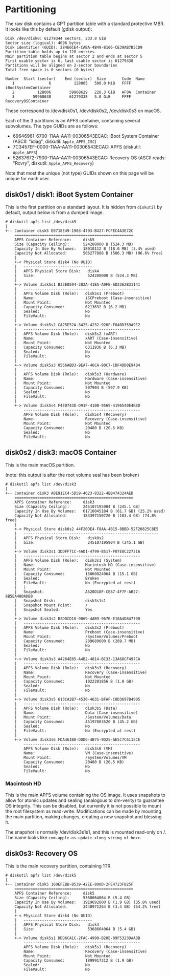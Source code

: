 # Partitioning

The raw disk contains a GPT partition table with a standard protective MBR. It looks like this by default (gdisk output):

```
Disk /dev/disk0: 61279344 sectors, 233.8 GiB
Sector size (logical): 4096 bytes
Disk identifier (GUID): 284E6CE4-CABA-4B49-8106-CE39AB7B5CD9
Partition table holds up to 128 entries
Main partition table begins at sector 2 and ends at sector 5
First usable sector is 6, last usable sector is 61279338
Partitions will be aligned on 2-sector boundaries
Total free space is 0 sectors (0 bytes)

Number  Start (sector)    End (sector)  Size       Code  Name
   1               6          128005   500.0 MiB   FFFF  iBootSystemContainer
   2          128006        59968629   228.3 GiB   AF0A  Container
   3        59968630        61279338   5.0 GiB     FFFF  RecoveryOSContainer
```

These correspond to /dev/disk0s1, /dev/disk0s2, /dev/disk0s3 on macOS.

Each of the 3 partitions is an APFS container, containing several subvolumes. The type GUIDs are as follows:

* 69646961-6700-11AA-AA11-00306543ECAC: iBoot System Container (ASCII: "idiag", diskutil: `Apple_APFS_ISC`)
* 7C3457EF-0000-11AA-AA11-00306543ECAC: APFS (diskutil: `Apple_APFS`)
* 52637672-7900-11AA-AA11-00306543ECAC: Recovery OS (ASCII reads: "Rcvry", diskutil: `Apple_APFS_Recovery`)

Note that most the unique (not type) GUIDs shown on this page will be unique for each user.

## disk0s1 / disk1: iBoot System Container

This is the first partition on a standard layout. It is hidden from `diskutil` by default, output below is from a dumped image.

```
# diskutil apfs list /dev/disk5
|
+-- Container disk5 E0718E49-1903-4793-B427-FCFEC4A3E72C
    ====================================================
    APFS Container Reference:     disk5
    Size (Capacity Ceiling):      524288000 B (524.3 MB)
    Capacity In Use By Volumes:   18010112 B (18.0 MB) (3.4% used)
    Capacity Not Allocated:       506277888 B (506.3 MB) (96.6% free)
    |
    +-< Physical Store disk4 (No UUID)
    |   ------------------------------
    |   APFS Physical Store Disk:   disk4
    |   Size:                       524288000 B (524.3 MB)
    |
    +-> Volume disk5s1 B33E8594-382A-41EA-A9FE-6D2362B31141
    |   ---------------------------------------------------
    |   APFS Volume Disk (Role):   disk5s1 (Preboot)
    |   Name:                      iSCPreboot (Case-insensitive)
    |   Mount Point:               Not Mounted
    |   Capacity Consumed:         6213632 B (6.2 MB)
    |   Sealed:                    No
    |   FileVault:                 No
    |
    +-> Volume disk5s2 CA25E52A-3425-4232-926F-F840D359A9E2
    |   ---------------------------------------------------
    |   APFS Volume Disk (Role):   disk5s2 (xART)
    |   Name:                      xART (Case-insensitive)
    |   Mount Point:               Not Mounted
    |   Capacity Consumed:         6311936 B (6.3 MB)
    |   Sealed:                    No
    |   FileVault:                 No
    |
    +-> Volume disk5s3 0566ABD3-9EA7-46CA-90C7-CDF4DD0E94B4
    |   ---------------------------------------------------
    |   APFS Volume Disk (Role):   disk5s3 (Hardware)
    |   Name:                      Hardware (Case-insensitive)
    |   Mount Point:               Not Mounted
    |   Capacity Consumed:         507904 B (507.9 KB)
    |   Sealed:                    No
    |   FileVault:                 No
    |
    +-> Volume disk5s4 F4E0743D-D91F-410B-9569-4196540E4B8D
        ---------------------------------------------------
        APFS Volume Disk (Role):   disk5s4 (Recovery)
        Name:                      Recovery (Case-insensitive)
        Mount Point:               Not Mounted
        Capacity Consumed:         20480 B (20.5 KB)
        Sealed:                    No
        FileVault:                 No
```

## disk0s2 / disk3: macOS Container

This is the main macOS partition.

(note: this output is after the root volume seal has been broken)

```
# diskutil apfs list /dev/disk3
|
+-- Container disk3 A0E91EC4-5D59-4623-8322-4BB474324AED
    ====================================================
    APFS Container Reference:     disk3
    Size (Capacity Ceiling):      245107195904 B (245.1 GB)
    Capacity In Use By Volumes:   61710045184 B (61.7 GB) (25.2% used)
    Capacity Not Allocated:       183397150720 B (183.4 GB) (74.8% free)
    |
    +-< Physical Store disk0s2 44F20DE4-F8AA-4B15-8BBD-52F20825C8E5
    |   -----------------------------------------------------------
    |   APFS Physical Store Disk:   disk0s2
    |   Size:                       245107195904 B (245.1 GB)
    |
    +-> Volume disk3s1 3DDFF71C-4AD1-4799-B517-F07E8C227216
    |   ---------------------------------------------------
    |   APFS Volume Disk (Role):   disk3s1 (System)
    |   Name:                      Macintosh HD (Case-insensitive)
    |   Mount Point:               Not Mounted
    |   Capacity Consumed:         15060824064 B (15.1 GB)
    |   Sealed:                    Broken
    |   FileVault:                 No (Encrypted at rest)
    |   |
    |   Snapshot:                  A520D18F-CE87-4F7F-AB27-8B5EA480ADB8
    |   Snapshot Disk:             disk3s1s1
    |   Snapshot Mount Point:      /
    |   Snapshot Sealed:           Yes
    |
    +-> Volume disk3s2 B2DDCD18-9069-4AB9-967B-E10A4D847700
    |   ---------------------------------------------------
    |   APFS Volume Disk (Role):   disk3s2 (Preboot)
    |   Name:                      Preboot (Case-insensitive)
    |   Mount Point:               /System/Volumes/Preboot
    |   Capacity Consumed:         289689600 B (289.7 MB)
    |   Sealed:                    No
    |   FileVault:                 No
    |
    +-> Volume disk3s3 A4264E85-A4B2-4814-BC33-13A68CF497CA
    |   ---------------------------------------------------
    |   APFS Volume Disk (Role):   disk3s3 (Recovery)
    |   Name:                      Recovery (Case-insensitive)
    |   Mount Point:               Not Mounted
    |   Capacity Consumed:         1022201856 B (1.0 GB)
    |   Sealed:                    No
    |   FileVault:                 No
    |
    +-> Volume disk3s5 613CA2B7-4530-4631-BFAF-C0D3697B4905
    |   ---------------------------------------------------
    |   APFS Volume Disk (Role):   disk3s5 (Data)
    |   Name:                      Data (Case-insensitive)
    |   Mount Point:               /System/Volumes/Data
    |   Capacity Consumed:         45197803520 B (45.2 GB)
    |   Sealed:                    No
    |   FileVault:                 No (Encrypted at rest)
    |
    +-> Volume disk3s6 FDA461B8-DDD6-4B75-9D25-AE5C7C6115CE
        ---------------------------------------------------
        APFS Volume Disk (Role):   disk3s6 (VM)
        Name:                      VM (Case-insensitive)
        Mount Point:               /System/Volumes/VM
        Capacity Consumed:         20480 B (20.5 KB)
        Sealed:                    No
        FileVault:                 No
```

### Macintosh HD

This is the main APFS volume containing the OS image. It uses snapshots to allow for atomic updates and sealing (analogous to dm-verity) to guarantee OS integrity. This can be disabled, but currently it is not possible to mount the root filesystem as read-write. Modifications can be made by mounting the main partition, making changes, creating a new snapshot and blessing it.

The snapshot is normally /dev/disk3s1s1, and this is mounted read-only on /. The name looks like `com.apple.os.update-<long string of hex>`.

## disk0s3: Recovery OS

This is the main recovery partition, containing 1TR.

```
# diskutil apfs list /dev/disk5
|
+-- Container disk5 160EFEBB-B539-42EE-800D-2FE4723FB25F
    ====================================================
    APFS Container Reference:     disk5
    Size (Capacity Ceiling):      5368664064 B (5.4 GB)
    Capacity In Use By Volumes:   1919692800 B (1.9 GB) (35.8% used)
    Capacity Not Allocated:       3448971264 B (3.4 GB) (64.2% free)
    |
    +-< Physical Store disk4 (No UUID)
    |   ------------------------------
    |   APFS Physical Store Disk:   disk4
    |   Size:                       5368664064 B (5.4 GB)
    |
    +-> Volume disk5s1 DDD6CA1C-2FAC-4990-B20E-89F5323DAABB
        ---------------------------------------------------
        APFS Volume Disk (Role):   disk5s1 (Recovery)
        Name:                      Recovery (Case-insensitive)
        Mount Point:               Not Mounted
        Capacity Consumed:         1899917312 B (1.9 GB)
        Sealed:                    No
        FileVault:                 No
```